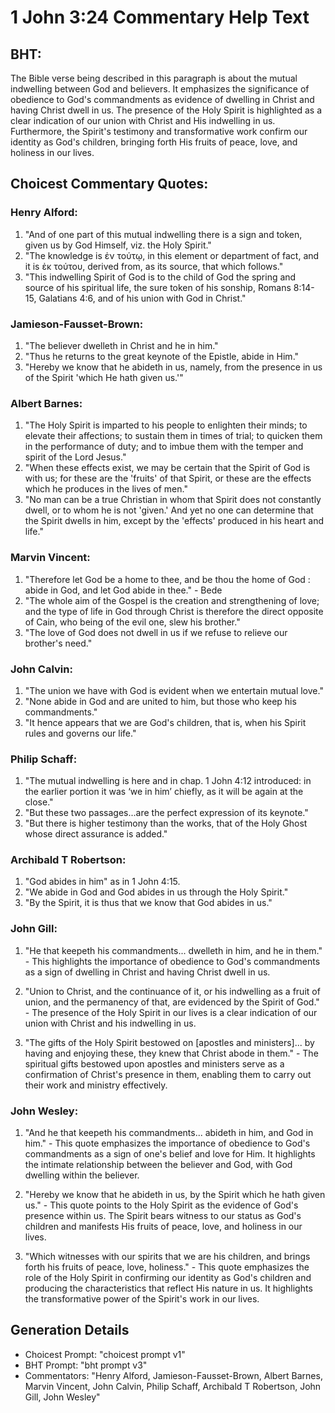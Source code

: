 # 1 John 3:24 Commentary Help Text

## BHT:
The Bible verse being described in this paragraph is about the mutual indwelling between God and believers. It emphasizes the significance of obedience to God's commandments as evidence of dwelling in Christ and having Christ dwell in us. The presence of the Holy Spirit is highlighted as a clear indication of our union with Christ and His indwelling in us. Furthermore, the Spirit's testimony and transformative work confirm our identity as God's children, bringing forth His fruits of peace, love, and holiness in our lives.

## Choicest Commentary Quotes:
### Henry Alford:
1. "And of one part of this mutual indwelling there is a sign and token, given us by God Himself, viz. the Holy Spirit."
2. "The knowledge is ἐν τούτῳ, in this element or department of fact, and it is ἐκ τούτου, derived from, as its source, that which follows."
3. "This indwelling Spirit of God is to the child of God the spring and source of his spiritual life, the sure token of his sonship, Romans 8:14-15, Galatians 4:6, and of his union with God in Christ."

### Jamieson-Fausset-Brown:
1. "The believer dwelleth in Christ and he in him." 
2. "Thus he returns to the great keynote of the Epistle, abide in Him." 
3. "Hereby we know that he abideth in us, namely, from the presence in us of the Spirit 'which He hath given us.'"

### Albert Barnes:
1. "The Holy Spirit is imparted to his people to enlighten their minds; to elevate their affections; to sustain them in times of trial; to quicken them in the performance of duty; and to imbue them with the temper and spirit of the Lord Jesus."
2. "When these effects exist, we may be certain that the Spirit of God is with us; for these are the 'fruits' of that Spirit, or these are the effects which he produces in the lives of men."
3. "No man can be a true Christian in whom that Spirit does not constantly dwell, or to whom he is not 'given.' And yet no one can determine that the Spirit dwells in him, except by the 'effects' produced in his heart and life."

### Marvin Vincent:
1. "Therefore let God be a home to thee, and be thou the home of God : abide in God, and let God abide in thee." - Bede
2. "The whole aim of the Gospel is the creation and strengthening of love; and the type of life in God through Christ is therefore the direct opposite of Cain, who being of the evil one, slew his brother." 
3. "The love of God does not dwell in us if we refuse to relieve our brother's need."

### John Calvin:
1. "The union we have with God is evident when we entertain mutual love."
2. "None abide in God and are united to him, but those who keep his commandments."
3. "It hence appears that we are God's children, that is, when his Spirit rules and governs our life."

### Philip Schaff:
1. "The mutual indwelling is here and in chap. 1 John 4:12 introduced: in the earlier portion it was ‘we in him’ chiefly, as it will be again at the close." 
2. "But these two passages...are the perfect expression of its keynote." 
3. "But there is higher testimony than the works, that of the Holy Ghost whose direct assurance is added."

### Archibald T Robertson:
1. "God abides in him" as in 1 John 4:15.
2. "We abide in God and God abides in us through the Holy Spirit."
3. "By the Spirit, it is thus that we know that God abides in us."

### John Gill:
1. "He that keepeth his commandments... dwelleth in him, and he in them." - This highlights the importance of obedience to God's commandments as a sign of dwelling in Christ and having Christ dwell in us.

2. "Union to Christ, and the continuance of it, or his indwelling as a fruit of union, and the permanency of that, are evidenced by the Spirit of God." - The presence of the Holy Spirit in our lives is a clear indication of our union with Christ and his indwelling in us.

3. "The gifts of the Holy Spirit bestowed on [apostles and ministers]... by having and enjoying these, they knew that Christ abode in them." - The spiritual gifts bestowed upon apostles and ministers serve as a confirmation of Christ's presence in them, enabling them to carry out their work and ministry effectively.

### John Wesley:
1. "And he that keepeth his commandments... abideth in him, and God in him." - This quote emphasizes the importance of obedience to God's commandments as a sign of one's belief and love for Him. It highlights the intimate relationship between the believer and God, with God dwelling within the believer.

2. "Hereby we know that he abideth in us, by the Spirit which he hath given us." - This quote points to the Holy Spirit as the evidence of God's presence within us. The Spirit bears witness to our status as God's children and manifests His fruits of peace, love, and holiness in our lives.

3. "Which witnesses with our spirits that we are his children, and brings forth his fruits of peace, love, holiness." - This quote emphasizes the role of the Holy Spirit in confirming our identity as God's children and producing the characteristics that reflect His nature in us. It highlights the transformative power of the Spirit's work in our lives.


## Generation Details
- Choicest Prompt: "choicest prompt v1"
- BHT Prompt: "bht prompt v3"
- Commentators: "Henry Alford, Jamieson-Fausset-Brown, Albert Barnes, Marvin Vincent, John Calvin, Philip Schaff, Archibald T Robertson, John Gill, John Wesley"
